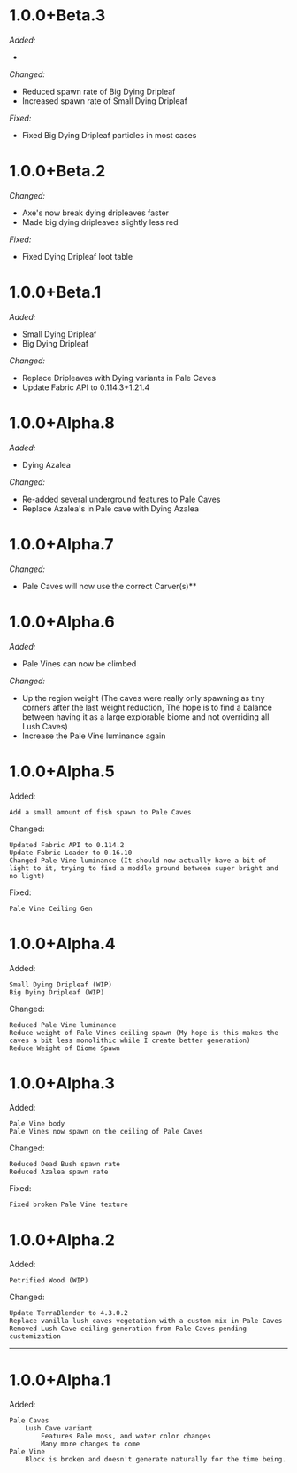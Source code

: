 1.0.0+Beta.3
=

_Added:_

* 

_Changed:_

* Reduced spawn rate of Big Dying Dripleaf
* Increased spawn rate of Small Dying Dripleaf

_Fixed:_

* Fixed Big Dying Dripleaf particles in most cases



1.0.0+Beta.2
=

_Changed:_

* Axe's now break dying dripleaves faster
* Made big dying dripleaves slightly less red

_Fixed:_

* Fixed Dying Dripleaf loot table


1.0.0+Beta.1
=

_Added:_

* Small Dying Dripleaf
* Big Dying Dripleaf

_Changed:_

* Replace Dripleaves with Dying variants in Pale Caves
* Update Fabric API to 0.114.3+1.21.4


1.0.0+Alpha.8
=
_Added:_
* Dying Azalea

_Changed:_

* Re-added several underground features to Pale Caves
* Replace Azalea's in Pale cave with Dying Azalea


1.0.0+Alpha.7
=

_Changed:_

* Pale Caves will now use the correct Carver(s)**

1.0.0+Alpha.6
=
_Added:_

* Pale Vines can now be climbed

_Changed:_
    
* Up the region weight (The caves were really only spawning as tiny corners after the last weight reduction, The hope is to find a balance between having it as a large explorable biome and not overriding all Lush Caves)
* Increase the Pale Vine luminance again

1.0.0+Alpha.5
=
Added:
    
    Add a small amount of fish spawn to Pale Caves

Changed:
    
    Updated Fabric API to 0.114.2
    Update Fabric Loader to 0.16.10
    Changed Pale Vine luminance (It should now actually have a bit of light to it, trying to find a moddle ground between super bright and no light)
Fixed:

    Pale Vine Ceiling Gen



1.0.0+Alpha.4
=
Added:

    Small Dying Dripleaf (WIP)
    Big Dying Dripleaf (WIP)

Changed:

    Reduced Pale Vine luminance
    Reduce weight of Pale Vines ceiling spawn (My hope is this makes the caves a bit less monolithic while I create better generation)
    Reduce Weight of Biome Spawn

1.0.0+Alpha.3
=
Added:
    
    Pale Vine body
    Pale Vines now spawn on the ceiling of Pale Caves

Changed:

    Reduced Dead Bush spawn rate
    Reduced Azalea spawn rate

Fixed:

    Fixed broken Pale Vine texture

1.0.0+Alpha.2
=
Added:
        
    Petrified Wood (WIP)

Changed:
    
    Update TerraBlender to 4.3.0.2
    Replace vanilla lush caves vegetation with a custom mix in Pale Caves
    Removed Lush Cave ceiling generation from Pale Caves pending customization

    


----------------
1.0.0+Alpha.1
=
Added:

    Pale Caves
        Lush Cave variant
            Features Pale moss, and water color changes
            Many more changes to come
    Pale Vine
        Block is broken and doesn't generate naturally for the time being.

